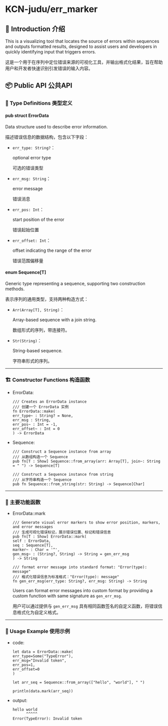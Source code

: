 # KCN-judu/err_marker

## 📝 Introduction 介绍

This is a visualizing tool that locates the source of errors within sequences and outputs formatted results, designed to assist users and developers in quickly identifying input that triggers errors.

这是一个用于在序列中定位错误来源的可视化工具，并输出格式化结果，旨在帮助用户和开发者快速识别引发错误的输入内容。

## 📦 Public API 公共API

### 🧬 Type Definitions 类型定义

#### pub struct ErrorData

Data structure used to describe error information.

描述错误信息的数据结构，包含以下字段：

- `err_type: String?`：

    optional error type

    可选的错误类型

- `err_msg: String`：

    error message

    错误消息

- `err_pos: Int`：

    start position of the error

    错误起始位置

- `err_offset: Int`：

    offset indicating the range of the error

    错误范围偏移量

#### enum Sequence[T]

Generic type representing a sequence, supporting two construction methods.

表示序列的通用类型，支持两种构造方式：

- `Arr(Array[T], String)`：

    Array-based sequence with a join string.

    数组形式的序列，带连接符。

- `Str(String)`：

    String-based sequence.

    字符串形式的序列。

---

### 🏗️ Constructor Functions 构造函数

- ErrorData:

    ```moonbit
    /// Creates an ErrorData instance
    /// 创建一个 ErrorData 实例
    fn ErrorData::make(
    err_type~ : String? = None,
    err_msg : String,
    err_pos~ : Int = -1,
    err_offset~ : Int = 0
    ) -> ErrorData
    ```

- Sequence:

    ```moonbit
    /// Construct a Sequence instance from array
    /// 从数组构造一个 Sequence
    pub fn[T : Show] Sequence::from_array(arr: Array[T], join~: String = " ") -> Sequence[T]

    /// Construct a Sequence instance from string
    /// 从字符串构造一个 Sequence
    pub fn Sequence::from_string(str: String) -> Sequence[Char]
    ```

---

### 🎯 主要功能函数

- ErrorData::mark

    ```moonbit
    /// Generate visual error markers to show error position, markers, and error messages
    /// 生成可视化错误标记，展示错误位置、标记和错误信息
    pub fn[T : Show] ErrorData::mark(
    self : ErrorData,
    seq : Sequence[T],
    marker~ : Char = '^',
    gen_msg~ : (String?, String) -> String = gen_err_msg
    ) -> String

    /// format error message into standard format: "Error(type): message"
    /// 格式化错误信息为标准格式："Error(type): message"
    fn gen_err_msg(err_type: String?, err_msg: String) -> String
    ```

    Users can format error messages into custom format by providing a custom function with same signature as `gen_err_msg`.

    用户可以通过提供与 `gen_err_msg` 具有相同函数签名的自定义函数，将错误信息格式化为自定义格式。

---

### 🧪 Usage Example 使用示例

- code:

    ```moonbit
    let data = ErrorData::make(
    err_type=Some("TypeError"),
    err_msg="Invalid token",
    err_pos=1,
    err_offset=0
    )

    let arr_seq = Sequence::from_array(["hello", "world"], " ")

    println(data.mark(arr_seq))
    ```

- output:

    ```txt
    hello world
          ^^^^^
    Error(TypeError): Invalid token
    ```
